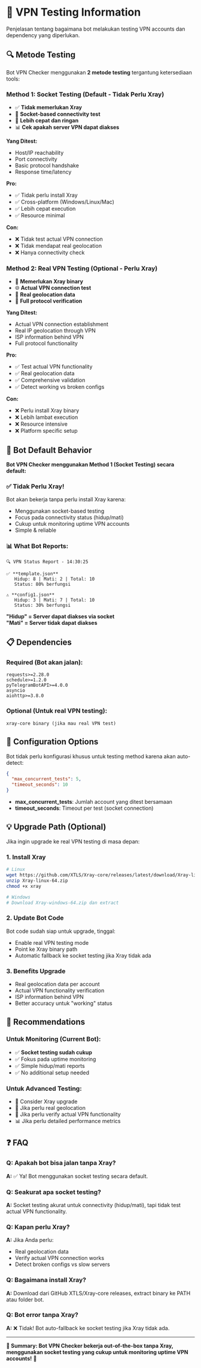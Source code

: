 # 🧪 VPN Testing Information

Penjelasan tentang bagaimana bot melakukan testing VPN accounts dan dependency yang diperlukan.

## 🔍 Metode Testing

Bot VPN Checker menggunakan **2 metode testing** tergantung ketersediaan tools:

### **Method 1: Socket Testing (Default - Tidak Perlu Xray)**
- ✅ **Tidak memerlukan Xray**
- 🔌 **Socket-based connectivity test**
- 🏃 **Lebih cepat dan ringan**
- 📊 **Cek apakah server VPN dapat diakses**

**Yang Ditest:**
- Host/IP reachability
- Port connectivity  
- Basic protocol handshake
- Response time/latency

**Pro:**
- ✅ Tidak perlu install Xray
- ✅ Cross-platform (Windows/Linux/Mac)
- ✅ Lebih cepat execution
- ✅ Resource minimal

**Con:**
- ❌ Tidak test actual VPN connection
- ❌ Tidak mendapat real geolocation
- ❌ Hanya connectivity check

### **Method 2: Real VPN Testing (Optional - Perlu Xray)**
- 🔧 **Memerlukan Xray binary**
- 🌐 **Actual VPN connection test**
- 📍 **Real geolocation data**
- 🔐 **Full protocol verification**

**Yang Ditest:**
- Actual VPN connection establishment
- Real IP geolocation through VPN
- ISP information behind VPN
- Full protocol functionality

**Pro:**
- ✅ Test actual VPN functionality
- ✅ Real geolocation data
- ✅ Comprehensive validation
- ✅ Detect working vs broken configs

**Con:**
- ❌ Perlu install Xray binary
- ❌ Lebih lambat execution
- ❌ Resource intensive
- ❌ Platform specific setup

## 🤖 Bot Default Behavior

**Bot VPN Checker menggunakan Method 1 (Socket Testing) secara default:**

### ✅ **Tidak Perlu Xray!**
Bot akan bekerja tanpa perlu install Xray karena:
- Menggunakan socket-based testing
- Focus pada connectivity status (hidup/mati)
- Cukup untuk monitoring uptime VPN accounts
- Simple & reliable

### 📊 **What Bot Reports:**
```
🔍 VPN Status Report - 14:30:25

✅ **template.json**
   Hidup: 8 | Mati: 2 | Total: 10
   Status: 80% berfungsi

⚠️ **config1.json**  
   Hidup: 3 | Mati: 7 | Total: 10
   Status: 30% berfungsi
```

**"Hidup" = Server dapat diakses via socket**  
**"Mati" = Server tidak dapat diakses**

## 📋 Dependencies

### **Required (Bot akan jalan):**
```
requests>=2.28.0
schedule>=1.2.0  
pyTelegramBotAPI>=4.0.0
asyncio
aiohttp>=3.8.0
```

### **Optional (Untuk real VPN testing):**
```
xray-core binary (jika mau real VPN test)
```

## 🔧 Configuration Options

Bot tidak perlu konfigurasi khusus untuk testing method karena akan auto-detect:

```json
{
  "max_concurrent_tests": 5,
  "timeout_seconds": 10
}
```

- **max_concurrent_tests**: Jumlah account yang ditest bersamaan
- **timeout_seconds**: Timeout per test (socket connection)

## 💡 Upgrade Path (Optional)

Jika ingin upgrade ke real VPN testing di masa depan:

### **1. Install Xray**
```bash
# Linux
wget https://github.com/XTLS/Xray-core/releases/latest/download/Xray-linux-64.zip
unzip Xray-linux-64.zip
chmod +x xray

# Windows  
# Download Xray-windows-64.zip dan extract
```

### **2. Update Bot Code**
Bot code sudah siap untuk upgrade, tinggal:
- Enable real VPN testing mode
- Point ke Xray binary path
- Automatic fallback ke socket testing jika Xray tidak ada

### **3. Benefits Upgrade**
- Real geolocation data per account
- Actual VPN functionality verification
- ISP information behind VPN
- Better accuracy untuk "working" status

## 🎯 Recommendations

### **Untuk Monitoring (Current Bot):**
- ✅ **Socket testing sudah cukup**
- ✅ Fokus pada uptime monitoring
- ✅ Simple hidup/mati reports
- ✅ No additional setup needed

### **Untuk Advanced Testing:**
- 🔧 Consider Xray upgrade
- 📍 Jika perlu real geolocation
- 🔐 Jika perlu verify actual VPN functionality
- 📊 Jika perlu detailed performance metrics

## ❓ FAQ

### **Q: Apakah bot bisa jalan tanpa Xray?**
**A:** ✅ Ya! Bot menggunakan socket testing secara default.

### **Q: Seakurat apa socket testing?**
**A:** Socket testing akurat untuk connectivity (hidup/mati), tapi tidak test actual VPN functionality.

### **Q: Kapan perlu Xray?**
**A:** Jika Anda perlu:
- Real geolocation data
- Verify actual VPN connection works
- Detect broken configs vs slow servers

### **Q: Bagaimana install Xray?**
**A:** Download dari GitHub XTLS/Xray-core releases, extract binary ke PATH atau folder bot.

### **Q: Bot error tanpa Xray?**
**A:** ❌ Tidak! Bot auto-fallback ke socket testing jika Xray tidak ada.

---

**🎯 Summary: Bot VPN Checker bekerja out-of-the-box tanpa Xray, menggunakan socket testing yang cukup untuk monitoring uptime VPN accounts!** 🚀